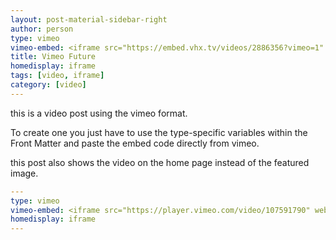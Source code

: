 ```yaml
---
layout: post-material-sidebar-right
author: person
type: vimeo
vimeo-embed: <iframe src="https://embed.vhx.tv/videos/2886356?vimeo=1" webkitallowfullscreen mozallowfullscreen allowfullscreen></iframe>
title: Vimeo Future
homedisplay: iframe
tags: [video, iframe]
category: [video]
---
```

this is a video post using the vimeo format.

To create one you just have to use the type-specific variables within the Front Matter and paste the embed code directly from vimeo.

this post also shows the video on the home page instead of the featured image.

``` yml
---
type: vimeo
vimeo-embed: <iframe src="https://player.vimeo.com/video/107591790" webkitallowfullscreen mozallowfullscreen allowfullscreen></iframe>
homedisplay: iframe
---
```